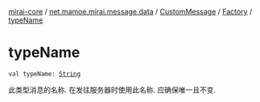 [mirai-core](../../../index.md) / [net.mamoe.mirai.message.data](../../index.md) / [CustomMessage](../index.md) / [Factory](index.md) / [typeName](./type-name.md)

# typeName

`val typeName: `[`String`](https://kotlinlang.org/api/latest/jvm/stdlib/kotlin/-string/index.html)

此类型消息的名称.
在发往服务器时使用此名称.
应确保唯一且不变.

